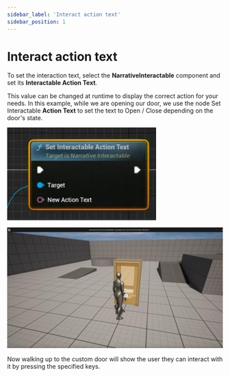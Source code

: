 ```yaml
---
sidebar_label: 'Interact action text'
sidebar_position: 1
---
```


# Interact action text

To set the interaction text, select the **NarrativeInteractable** component and set its **Interactable Action Text**.

This value can be changed at runtime to display the correct action for your needs. In this example, while we are opening our door, we use the node Set Interactable **Action Text** to set the text to Open / Close depending on the door's state.

![interact-action-text-set.jpg](/img/interaction/interaction-action-text-set.jpg)

![interaction-action-text-view.jpg](/img/interaction/interaction-action-text-view.jpg)

Now walking up to the custom door will show the user they can interact with it by pressing the specified keys.
